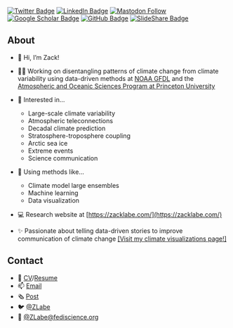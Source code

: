 [![Twitter Badge](https://img.shields.io/twitter/follow/ZLabe?style=social)](https://twitter.com/zlabe)
[![LinkedIn Badge](https://img.shields.io/badge/My-LinkedIn-blue)](https://www.linkedin.com/in/zacharylabe)
[![Mastodon Follow](https://img.shields.io/mastodon/follow/109287688894858993?domain=https%3A%2F%2Ffediscience.org&label=%40ZLabe%40fediscience.org&style=social)](https://fediscience.org/@ZLabe)
[![Google Scholar Badge](https://img.shields.io/badge/Google-Scholar-blue)](https://scholar.google.com/citations?user=E6cJPWcAAAAJ&hl=en&oi=sra)
[![GitHub Badge](https://img.shields.io/github/followers/zmlabe?style=social)](https://github.com/zmlabe)
[![SlideShare Badge](https://img.shields.io/badge/My-SlideShare-blue)](https://www.slideshare.net/ZacharyLabe)

## About
+ 👋 Hi, I’m Zack!
+ 👨‍💻 Working on disentangling patterns of climate change from climate variability using data-driven methods at [NOAA GFDL](https://www.gfdl.noaa.gov/) and the [Atmospheric and Oceanic Sciences Program at Princeton University](https://aos.princeton.edu/)
+ 👀 Interested in...
  + Large-scale climate variability 
  + Atmospheric teleconnections
  + Decadal climate prediction
  + Stratosphere-troposphere coupling 
  + Arctic sea ice 
  + Extreme events 
  + Science communication
+ 🔨 Using methods like...
  + Climate model large ensembles 
  + Machine learning 
  + Data visualization
+ 💻 Research website at [https://zacklabe.com/](https://zacklabe.com/)

+ ✨ Passionate about telling data-driven stories to improve communication of climate change [[Visit my climate visualizations page!]](https://zacklabe.com/arctic-sea-ice-figures/)

## Contact
+ 📄 [CV](https://github.com/zmlabe/ZLabe_CV/blob/master/ZLabe_CV.pdf)/[Resume](https://github.com/zmlabe/ZLabe_Resume/blob/main/ZLabe_Resume.pdf)
+ 📫 [Email](mailto:zachary.labe@noaa.gov)
+ 🗞️ [Post](https://post.news/f52c0c7c-e8fb-467d-835e-261bd88684f5)
+ 🐦 [@ZLabe](https://twitter.com/zlabe/)
+ 🐘 [@ZLabe@fediscience.org](https://fediscience.org/@ZLabe)
